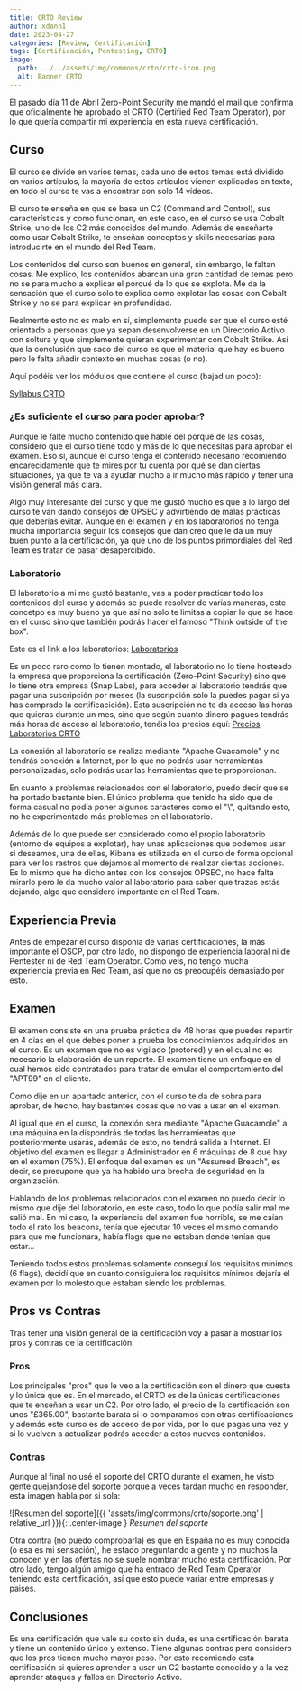```yaml
---
title: CRTO Review
author: xdann1
date: 2023-04-27
categories: [Review, Certificación]
tags: [Certificación, Pentesting, CRTO]
image:
  path: ../../assets/img/commons/crto/crto-icon.png
  alt: Banner CRTO
---
```


El pasado día 11 de Abril Zero-Point Security me mandó el mail que confirma que oficialmente he aprobado el CRTO (Certified Red Team Operator), por lo que quería compartir mi experiencia en esta nueva certificación.

## Curso

El curso se divide en varios temas, cada uno de estos temas está dividido en varios artículos, la mayoría de estos artículos vienen explicados en texto, en todo el curso te vas a encontrar con solo 14 vídeos.

El curso te enseña en que se basa un C2 (Command and Control), sus características y como funcionan, en este caso, en el curso se usa Cobalt Strike, uno de los C2 más conocidos del mundo. Además de enseñarte como usar Cobalt Strike, te enseñan conceptos y skills necesarias para introducirte en el mundo del Red Team.

Los contenidos del curso son buenos en general, sin embargo, le faltan cosas. Me explico, los contenidos abarcan una gran cantidad de temas pero no se para mucho a explicar el porqué de lo que se explota. Me da la sensación que el curso solo te explica como explotar las cosas con Cobalt Strike y no se para explicar en profundidad.

Realmente esto no es malo en sí, simplemente puede ser que el curso esté orientado a personas que ya sepan desenvolverse en un Directorio Activo con soltura y que simplemente quieran experimentar con Cobalt Strike. Así que la conclusión que saco del curso es que el material que hay es bueno pero le falta añadir contexto en muchas cosas (o no).

Aquí podéis ver los módulos que contiene el curso (bajad un poco):

[Syllabus CRTO](https://training.zeropointsecurity.co.uk/courses/red-team-ops)

### ¿Es suficiente el curso para poder aprobar?

Aunque le falte mucho contenido que hable del porqué de las cosas, considero que el curso tiene todo y más de lo que necesitas para aprobar el examen. Eso sí, aunque el curso tenga el contenido necesario recomiendo encarecidamente que te mires por tu cuenta por qué se dan ciertas situaciones, ya que te va a ayudar mucho a ir mucho más rápido y tener una visión general más clara. 

Algo muy interesante del curso y que me gustó mucho es que a lo largo del curso te van dando consejos de OPSEC y advirtiendo de malas prácticas que deberías evitar. Aunque en el examen y en los laboratorios no tenga mucha importancia seguir los consejos que dan creo que le da un muy buen punto a la certificación, ya que uno de los puntos primordiales del Red Team es tratar de pasar desapercibido.

### Laboratorio

El laboratorio a mi me gustó bastante, vas a poder practicar todo los contenidos del curso y además se puede resolver de varias maneras, este concetpo es muy bueno ya que así no solo te limitas a copiar lo que se hace en el curso sino que también podrás hacer el famoso "Think outside of the box". 

Este es el link a los laboratorios: [Laboratorios](https://dashboard.snaplabs.io/events/p) 

Es un poco raro como lo tienen montado, el laboratorio no lo tiene hosteado la empresa que proporciona la certificación (Zero-Point Security) sino que lo tiene otra empresa (Snap Labs), para acceder al laboratorio tendrás que pagar una suscripción por meses (la suscripción solo la puedes pagar si ya has comprado la certificacición). Esta suscripción no te da acceso las horas que quieras durante un mes, sino que según cuanto dinero pagues tendrás más horas de acceso al laboratorio, tenéis los precios aquí: [Precios Laboratorios CRTO](https://training.zeropointsecurity.co.uk/pages/red-team-ops-lab)

La conexión al laboratorio se realiza mediante "Apache Guacamole" y no tendrás conexión a Internet, por lo que no podrás usar herramientas personalizadas, solo podrás usar las herramientas que te proporcionan.

En cuanto a problemas relacionados con el laboratorio, puedo decir que se ha portado bastante bien. El único problema que tenido ha sido que de forma casual no podía poner algunos caracteres como el "\\", quitando esto, no he experimentado más problemas en el laboratorio.

Además de lo que puede ser considerado como el propio laboratorio (entorno de equipos a explotar), hay unas aplicaciones que podemos usar si deseamos, una de ellas, Kibana es utilizada en el curso de forma opcional para ver los rastros que dejamos al momento de realizar ciertas acciones. Es lo mismo que he dicho antes con los consejos OPSEC, no hace falta mirarlo pero le da mucho valor al laboratorio para saber que trazas estás dejando, algo que considero importante en el Red Team.

## Experiencia Previa 

Antes de empezar el curso disponía de varias certificaciones, la más importante el OSCP, por otro lado, no dispongo de experiencia laboral ni de Pentester ni de Red Team Operator. Como veis, no tengo mucha experiencia previa en Red Team, así que no os preocupéis demasiado por esto.

## Examen

El examen consiste en una prueba práctica de 48 horas que puedes repartir en 4 días en el que debes poner a prueba los conocimientos adquiridos en el curso. Es un examen que no es vigilado (protored) y en el cual no es necesario la elaboración de un reporte. El examen tiene un enfoque en el cual hemos sido contratados para tratar de emular el comportamiento del "APT99" en el cliente.

Como dije en un apartado anterior, con el curso te da de sobra para aprobar, de hecho, hay bastantes cosas que no vas a usar en el examen.

Al igual que en el curso, la conexión será mediante "Apache Guacamole" a una máquina en la dispondrás de todas las herramientas que posteriormente usarás, además de esto, no tendrá salida a Internet. El objetivo del examen es llegar a Administrador en 6 máquinas de 8 que hay en el examen  (75%). El enfoque del examen es un "Assumed Breach", es decir, se presupone que ya ha habido una brecha de seguridad en la organización.

Hablando de los problemas relacionados con el examen no puedo decir lo mismo que dije del laboratorio, en este caso, todo lo que podía salir mal me salió mal. En mi caso, la experiencia del examen fue horrible, se me caían todo el rato los beacons, tenía que ejecutar 10 veces el mismo comando para que me funcionara, había flags que no estaban donde tenían que estar...

Teniendo todos estos problemas solamente conseguí los requisitos mínimos (6 flags), decidí que en cuanto consiguiera los requisitos mínimos dejaría el examen por lo molesto que estaban siendo los problemas.

## Pros vs Contras

Tras tener una visión general de la certificación voy a pasar a mostrar los pros y contras de la certificación:

### Pros

Los principales "pros" que le veo a la certificación son el dinero que cuesta y lo única que es. En el mercado, el CRTO es de la únicas certificaciones que te enseñan a usar un C2. Por otro lado, el precio de la certificación son unos "£365.00", bastante barata si lo comparamos con otras certificaciones y además este curso es de acceso de por vida, por lo que pagas una vez y si lo vuelven a actualizar podrás acceder a estos nuevos contenidos.

### Contras

Aunque al final no usé el soporte del CRTO durante el examen, he visto gente quejandose del soporte porque a veces tardan mucho en responder, esta imagen habla por si sola:

![Resumen del soporte]({{ 'assets/img/commons/crto/soporte.png' | relative_url }}){: .center-image }
_Resumen del soporte_

Otra contra (no puedo comprobarla) es que en España no es muy conocida (o esa es mi sensación), he estado preguntando a gente y no muchos la conocen y en las ofertas no se suele nombrar mucho esta certificación. Por otro lado, tengo algún amigo que ha entrado de Red Team Operator teniendo esta certificación, así que esto puede variar entre empresas y paises.

## Conclusiones

Es una certificación que vale su costo sin duda, es una certificación barata y tiene un contenido único y extenso. Tiene algunas contras pero considero que los pros tienen mucho mayor peso. Por esto recomiendo esta certificación si quieres aprender a usar un C2 bastante conocido y a la vez aprender ataques y fallos en Directorio Activo.
